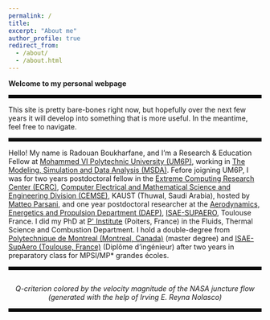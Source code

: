 ```yaml
---
permalink: /
title: 
excerpt: "About me"
author_profile: true
redirect_from: 
  - /about/
  - /about.html
---
```


__Welcome to my personal webpage__

<hr style="border:3px solid black">


This site is pretty bare-bones right now, but hopefully over the next few years it will develop into something that is more useful. In the meantime, feel free to navigate.

<hr style="border:3px solid black">


Hello! My name is Radouan Boukharfane, and I’m a  Research & Education Fellow at [Mohammed VI Polytechnic University (UM6P)](https://um6p.ma/), working in [The Modeling, Simulation and Data Analysis (MSDA)](https://msda.um6p.ma/home). Fefore joigning UM6P, I was for two years postdoctoral fellow in the [Extreme Computing Research Center (ECRC)](https://ecrc.kaust.edu.sa/), [Computer Electrical and Mathematical Science and Engineering Division (CEMSE)](https://cemse.kaust.edu.sa/), KAUST (Thuwal, Saudi Arabia), hosted by [Matteo Parsani](https://www.kaust.edu.sa/en/study/faculty/matteo-parsani), and one year postdoctoral researcher at the [Aerodynamics, Energetics and Propulsion Department (DAEP)](https://www.isae-supaero.fr/en/research/departments/erodynamics-energetics-and-propulsion-department-daep-91/9aerodynamics-energetics-and-propulsion-department-daep/), [ISAE-SUPAERO](https://www.isae-supaero.fr/en/), Toulouse France.
I did my PhD at [P' Institute](https://www.pprime.fr) (Poiters, France) in the Fluids, Thermal Science and Combustion Department. I hold a double-degree from [Polytechnique de Montreal (Montreal, Canada)](https://www.polymtl.ca/)  (master degree) and [ISAE-SupAero (Toulouse, France)](https://www.isae-supaero.fr/en/) (Diplôme d’ingénieur) after two years in preparatory class for MPSI/MP* grandes écoles.

<hr style="border:3px solid black">


<p>
    <img src='/images/jet_view5.png' alt>
    <center><em>Q-criterion colored by the velocity magnitude of the NASA juncture flow (generated with the help of Irving E. Reyna Nolasco) </em></center>
</p>


<hr style="border:3px solid black">
